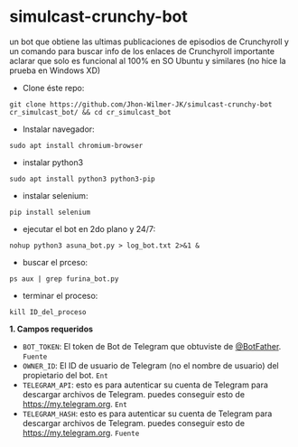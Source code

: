 # simulcast-crunchy-bot
un bot que obtiene las ultimas publicaciones de episodios de Crunchyroll y un comando para buscar info de los enlaces de Crunchyroll
importante aclarar que solo es funcional al 100% en SO Ubuntu y similares (no hice la prueba en Windows XD)

- Clone éste repo:
```
git clone https://github.com/Jhon-Wilmer-JK/simulcast-crunchy-bot cr_simulcast_bot/ && cd cr_simulcast_bot
```

- Instalar navegador:
```
sudo apt install chromium-browser
```

- instalar python3
```
sudo apt install python3 python3-pip
```

- instalar selenium:
```
pip install selenium
```

- ejecutar el bot en 2do plano y 24/7:
```
nohup python3 asuna_bot.py > log_bot.txt 2>&1 &
```

- buscar el prceso:
```
ps aux | grep furina_bot.py
```

- terminar el proceso:
```
kill ID_del_proceso
```
**1. Campos requeridos**

- `BOT_TOKEN`: El token de Bot de Telegram que obtuviste de [@BotFather](https://t.me/BotFather). `Fuente`
- `OWNER_ID`: El ID de usuario de Telegram (no el nombre de usuario) del propietario del bot. `Ent`
- `TELEGRAM_API`: esto es para autenticar su cuenta de Telegram para descargar archivos de Telegram. puedes conseguir esto
  de <https://my.telegram.org>. `Ent`
- `TELEGRAM_HASH`: esto es para autenticar su cuenta de Telegram para descargar archivos de Telegram. puedes conseguir esto
  de <https://my.telegram.org>. `Fuente`
